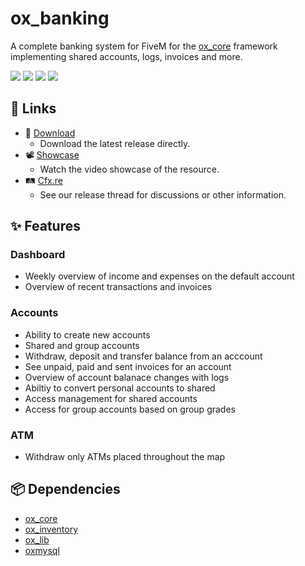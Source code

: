 # ox_banking

A complete banking system for FiveM for the [ox_core](https://github.com/overextended/ox_core) framework implementing shared accounts, logs, invoices and more.

![](https://img.shields.io/github/downloads/overextended/ox_banking/total?logo=github)
![](https://img.shields.io/github/downloads/overextended/ox_banking/latest/total?logo=github)
![](https://img.shields.io/github/contributors/overextended/ox_banking?logo=github)
![](https://img.shields.io/github/v/release/overextended/ox_banking?logo=github)

## 🔗 Links
- 💾 [Download](https://github.com/overextended/ox_banking/releases/latest/download/ox_banking.zip)
  - Download the latest release directly.
- 📽️ [Showcase](https://youtu.be/WJhNDEC4Zys)
  - Watch the video showcase of the resource.
- 🛤️ [Cfx.re](https://forum.cfx.re/t/free-ox-banking/5277542)
  - See our release thread for discussions or other information.

## ✨ Features

### Dashboard

- Weekly overview of income and expenses on the default account
- Overview of recent transactions and invoices

### Accounts

- Ability to create new accounts
- Shared and group accounts
- Withdraw, deposit and transfer balance from an acccount
- See unpaid, paid and sent invoices for an account
- Overview of account balanace changes with logs
- Abiltiy to convert personal accounts to shared
- Access management for shared accounts
- Access for group accounts based on group grades

### ATM

- Withdraw only ATMs placed throughout the map

## 📦 Dependencies

- [ox_core](https://github.com/overextended/ox_core)
- [ox_inventory](https://github.com/overextended/ox_inventory)
- [ox_lib](https://github.com/overextended/ox_lib)
- [oxmysql](https://github.com/overextended/oxmysql)
